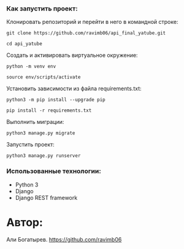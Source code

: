### Как запустить проект:

Клонировать репозиторий и перейти в него в командной строке:

```
git clone https://github.com/ravimb06/api_final_yatube.git
```

```
cd api_yatube
```

Cоздать и активировать виртуальное окружение:

```
python -m venv env
```

```
source env/scripts/activate
```

Установить зависимости из файла requirements.txt:

```
python3 -m pip install --upgrade pip
```

```
pip install -r requirements.txt
```

Выполнить миграции:

```
python3 manage.py migrate
```

Запустить проект:

```
python3 manage.py runserver
```

### Использованные технологии:
- Python 3
- Django
- Django REST framework

# Автор:
Али Богатырев. <https://github.com/ravimb06>
